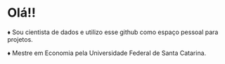 
<h1>Olá!!</h1>


<div>
<p>&diams; Sou cientista de dados e utilizo esse github como espaço pessoal para projetos.</p>
<p>&diams; Mestre em Economia pela Universidade Federal de Santa Catarina.</p>
</div>



